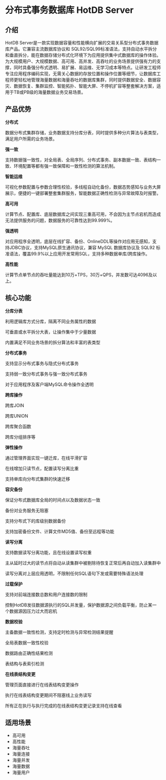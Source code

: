 # 分布式事务数据库 HotDB Server

## 介绍

HotDB Server是一款实现数据容量和性能横向扩展的交易关系型分布式事务数据库产品。它兼容主流数据库协议和 SQL92/SQL99标准语法，支持自动水平拆分和垂直拆分，能在数据存储分布式化环境下为应用提供集中式数据库的操作体验。为大规模用户、大规模数据、高可用、高并发、高吞吐的业务场景提供强有力的支撑，同时具备强分布式透明、易扩展、易运维、无学习成本等特点。让研发工程师专注应用程序编码实现，无需关心数据的存放位置和操作位置等细节，让数据库工程师更轻松地管理海量数据和海量吞吐的数据库集群，同时提供数据安全、数据容灾、数据恢复、集群监控、智能拓扑、智能大屏、不停机扩容等整套解决方案，适用于TB或PB级的海量数据业务交易场景。

## 产品优势

**分布式**

数据分布式集群存储，业务数据支持分库分表，同时提供多种分片算法与表类型，满足用户所需的业务场景。

**强一致**

支持数据强一致性，对全局表、全局序列、分布式事务、副本数据一致、表结构一致、环境配置等都有强一致保障和一致性检测的算法机制。

**智能运维**

可视化参数配置与参数合理性校验，多线程自动化备份，数据态势感知与业务大屏展示，便捷的一键部署整套集群服务，智能数据正确性检测与异常故障及时报警。

**高可用**

计算节点、配置库、底层数据库之间实现三重高可用，不会因为主节点宕机而造成无法提供服务的问题，数据服务的可靠性达到99.999%。

**强透明**

对应用程序全透明，底层在线扩容、备份、OnlineDDL等操作对应用无感知，支持JDBC协议，支持MySQL原生通讯协议，兼容 MySQL 数据库协议及 SQL92 标准语法，覆盖99.9%以上应用开发常用SQL，支持多种数据单库/跨库操作。

**高性能**

计算节点单节点的吞吐量能达到10万+TPS，30万+QPS，并发数可达4096及以上。

## 核心功能

**分库分表**

利用逻辑库方式分库，隔离不同业务属性的数据

可垂直或水平拆分大表，让操作集中于少量数据

内置满足不同业务场景的拆分算法和丰富的表类型

**分布式事务**

支持显示分布式事务与隐式分布式事务

支持弱一致分布式事务与强一致分布式事务

对于应用程序及客户端MySQL命令操作全透明

**跨库操作**

跨库JOIN

跨库UNION

跨库聚合函数

跨库分组排序等

**弹性操作**

通过管理界面实现一键迁库，在线平滑扩容

在线增加只读节点，配置读写分离比重

支持单库向分布式集群的快速迁移

**容灾备份**

保证分布式数据库全局的时间点以及数据状态一致

备份对业务服务无阻塞

支持分布式下的库级别数据备份

支持加密备份文件、计算文件MD5值、备份至远程等功能

**读写分离**

支持数据读写分离功能，且在线设置读写权重

主从延时过大的读节点将自动从读集群中被剔除待恢复正常后再自动加入读集群中

读写分离对上层应用透明，不限制任何SQL语句下发或需要特殊语法处理

**过载保护**

支持对前端连接数总数和用户连接数的限制

控制HotDB发往数据源执行的SQL并发量，保护数据源之间负载平衡，防止某一个数据源因压力过大而宕机

**数据校验**

主备数据一致性检测，支持定时检测与异常检测结果提醒

全局表数据一致性校验

数据路由正确性结果检测

表结构与表索引检测

**在线表结构变更**

管理页面直接进行在线表结构变更操作

执行在线表结构变更期间不阻塞线上业务读写

所有正在执行与执行完成的在线表结构变更记录支持在线查看

## 适用场景

* 高可用
* 高性能
* 海量吞吐
* 海量连接
* 海量并发
* 海量数据
* 海量用户
